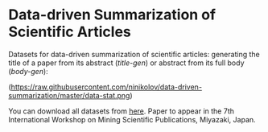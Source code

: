 # Data-driven Summarization of Scientific Articles

Datasets for data-driven summarization of scientific articles: generating the title of a paper from its abstract (*title-gen*) or abstract from its full body (*body-gen*): 

(https://raw.githubusercontent.com/ninikolov/data-driven-summarization/master/data-stat.png)

You can download all datasets from [here](https://drive.google.com/drive/folders/17sPutnazCN2MI-7v88KTQ1lndX1-UBGv?usp=sharing). Paper to appear in the 7th International Workshop on Mining Scientific Publications, Miyazaki, Japan. 

